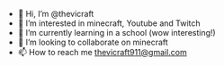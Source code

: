 - 👋 Hi, I’m @thevicraft
- 👀 I’m interested in minecraft, Youtube and Twitch
- 🌱 I’m currently learning in a school (wow interesting!)
- 💞️ I’m looking to collaborate on minecraft
- 📫 How to reach me thevicraft911@gmail.com

<!---
thevicraft/thevicraft is a ✨ special ✨ repository because its `README.md` (this file) appears on your GitHub profile.
You can click the Preview link to take a look at your changes.
🔴 Youtube
▀▀▀▀▀▀▀▀▀▀▀▀▀▀▀▀▀▀▀
https://www.youtube.com/channel/UCjiP-NZ-BqZiH9IlEW-shLw

🔴 LIVE
▀▀▀▀▀▀▀▀▀▀▀▀▀▀▀▀▀▀▀
https://www.twitch.tv/thevicraft_

🦀 Discord
▀▀▀▀▀▀▀▀▀▀▀▀▀▀▀▀▀▀▀
https://discord.com/invite/5HFcuyQcbX

 Webside
▀▀▀▀▀▀▀▀▀▀▀▀▀▀▀▀▀▀▀
https://thevicraft911.wixsite.com/thevicraft

--->
